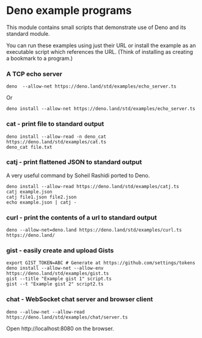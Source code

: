 # Deno example programs

This module contains small scripts that demonstrate use of Deno and its standard
module.

You can run these examples using just their URL or install the example as an
executable script which references the URL. (Think of installing as creating a
bookmark to a program.)

### A TCP echo server

```shell
deno  --allow-net https://deno.land/std/examples/echo_server.ts
```

Or

```shell
deno install --allow-net https://deno.land/std/examples/echo_server.ts
```

### cat - print file to standard output

```shell
deno install --allow-read -n deno_cat https://deno.land/std/examples/cat.ts
deno_cat file.txt
```

### catj - print flattened JSON to standard output

A very useful command by Soheil Rashidi ported to Deno.

```shell
deno install --allow-read https://deno.land/std/examples/catj.ts
catj example.json
catj file1.json file2.json
echo example.json | catj -
```

### curl - print the contents of a url to standard output

```shell
deno --allow-net=deno.land https://deno.land/std/examples/curl.ts https://deno.land/
```

### gist - easily create and upload Gists

```
export GIST_TOKEN=ABC # Generate at https://github.com/settings/tokens
deno install --allow-net --allow-env https://deno.land/std/examples/gist.ts
gist --title "Example gist 1" script.ts
gist --t "Example gist 2" script2.ts
```

### chat - WebSocket chat server and browser client

```shell
deno --allow-net --allow-read https://deno.land/std/examples/chat/server.ts
```

Open http://localhost:8080 on the browser.
